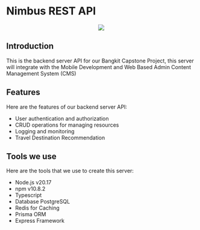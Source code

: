 # Nimbus REST API

<p align="center">
  <img src="https://upload.wikimedia.org/wikipedia/commons/thumb/d/d9/Node.js_logo.svg/300px-Node.js_logo.svg.png" />
</p>

## Introduction

This is the backend server API for our Bangkit Capstone Project, this server will integrate with the Mobile Development and Web Based Admin Content Management System (CMS)

## Features

Here are the features of our backend server API:
- User authentication and authorization
- CRUD operations for managing resources
- Logging and monitoring
- Travel Destination Recommendation

## Tools we use

Here are the tools that we use to create this server:
- Node.js v20.17
- npm v10.8.2
- Typescript
- Database PostgreSQL
- Redis for Caching
- Prisma ORM
- Express Framework
